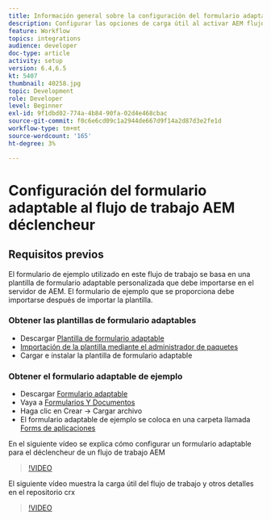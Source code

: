 ```yaml
---
title: Información general sobre la configuración del formulario adaptable al déclencheur AEM flujo de trabajo
description: Configurar las opciones de carga útil al activar AEM flujo de trabajo al enviar el formulario
feature: Workflow
topics: integrations
audience: developer
doc-type: article
activity: setup
version: 6.4,6.5
kt: 5407
thumbnail: 40258.jpg
topic: Development
role: Developer
level: Beginner
exl-id: 9f1dbd02-774a-4b84-90fa-02d4e468cbac
source-git-commit: f0c6e6cd09c1a2944de667d9f14a2d87d3e2fe1d
workflow-type: tm+mt
source-wordcount: '165'
ht-degree: 3%

---
```


# Configuración del formulario adaptable al flujo de trabajo AEM déclencheur

## Requisitos previos

El formulario de ejemplo utilizado en este flujo de trabajo se basa en una plantilla de formulario adaptable personalizada que debe importarse en el servidor de AEM. El formulario de ejemplo que se proporciona debe importarse después de importar la plantilla.

### Obtener las plantillas de formulario adaptables

* Descargar [Plantilla de formulario adaptable](assets/af-form-template.zip)
* [Importación de la plantilla mediante el administrador de paquetes](http://localhost:4502/crx/packmgr/index.jsp)
* Cargar e instalar la plantilla de formulario adaptable

### Obtener el formulario adaptable de ejemplo

* Descargar [Formulario adaptable](assets/peak-application-form.zip)
* Vaya a [Formularios Y Documentos](http://localhost:4502/aem/forms.html/content/dam/formsanddocuments)
* Haga clic en Crear -> Cargar archivo
* El formulario adaptable de ejemplo se coloca en una carpeta llamada [Forms de aplicaciones](http://localhost:4502/aem/forms.html/content/dam/formsanddocuments/applicationforms)

En el siguiente vídeo se explica cómo configurar un formulario adaptable para el déclencheur de un flujo de trabajo AEM
>[!VIDEO](https://video.tv.adobe.com/v/40258/?quality=9&learn=on)

El siguiente vídeo muestra la carga útil del flujo de trabajo y otros detalles en el repositorio crx

>[!VIDEO](https://video.tv.adobe.com/v/40259/?quality=9&learn=on)
